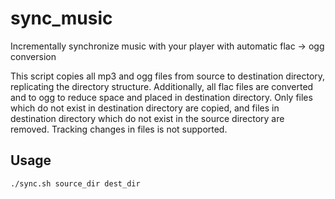 sync_music
==========

Incrementally synchronize music with your player with automatic flac -> ogg conversion

This script copies all mp3 and ogg files from source to destination directory, replicating the directory structure.
Additionally, all flac files are converted and to ogg to reduce space and placed in destination directory.
Only files which do not exist in destination directory are copied, and files in destination directory which do not exist in the source directory are removed.
Tracking changes in files is not supported.

## Usage

    ./sync.sh source_dir dest_dir
